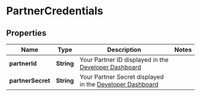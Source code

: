 

# PartnerCredentials


## Properties

| Name | Type | Description | Notes |
|------------ | ------------- | ------------- | -------------|
|**partnerId** | **String** | Your Partner ID displayed in the [Developer Dashboard](https://developer.mastercard.com/account/log-in) |  |
|**partnerSecret** | **String** | Your Partner Secret displayed in the [Developer Dashboard](https://developer.mastercard.com/account/log-in) |  |



